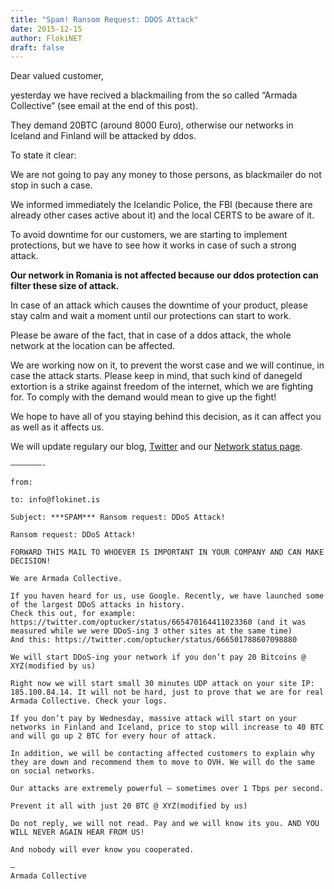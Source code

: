 ```yaml
---
title: "Spam! Ransom Request: DDOS Attack"
date: 2015-12-15
author: FlokiNET
draft: false
---
```


Dear valued customer,

yesterday we have recived a blackmailing from the so called “Armada Collective” (see email at the end of this post).

They demand 20BTC (around 8000 Euro), otherwise our networks in Iceland and Finland will be attacked by ddos.

To state it clear:

We are not going to pay any money to those persons, as blackmailer do not stop in such a case.

We informed immediately the Icelandic Police, the FBI (because there are already other cases active about it) and the local CERTS to be aware of it.

To avoid downtime for our customers, we are starting to implement protections, but we have to see how it works in case of such a strong attack.

**Our network in Romania is not affected because our ddos protection can filter these size of attack.**

In case of an attack which causes the downtime of your product, please stay calm and wait a moment until our protections can start to work.

Please be aware of the fact, that in case of a ddos attack, the whole network at the location can be affected.

We are working now on it, to prevent the worst case and we will continue, in case the attack starts. Please keep in mind, that such kind of danegeld extortion is a strike against freedom of the internet, which we are fighting for.
To comply with the demand would mean to give up the fight!

We hope to have all of you staying behind this decision, as it can affect you as well as it affects us.

We will update regulary our blog, [Twitter](https://twitter.com/FlokiNETehf) and our [Network status page](https://www.billing.flokinet.com/serverstatus.php).

    ———————-

    from:

    to: info@flokinet.is

    Subject: ***SPAM*** Ransom request: DDoS Attack!

    Ransom request: DDoS Attack!

    FORWARD THIS MAIL TO WHOEVER IS IMPORTANT IN YOUR COMPANY AND CAN MAKE DECISION!

    We are Armada Collective.

    If you haven heard for us, use Google. Recently, we have launched some of the largest DDoS attacks in history.
    Check this out, for example: https://twitter.com/optucker/status/665470164411023360 (and it was measured while we were DDoS-ing 3 other sites at the same time)
    And this: https://twitter.com/optucker/status/666501788607098880

    We will start DDoS-ing your network if you don’t pay 20 Bitcoins @ XYZ(modified by us)

    Right now we will start small 30 minutes UDP attack on your site IP: 185.100.84.14. It will not be hard, just to prove that we are for real Armada Collective. Check your logs.

    If you don’t pay by Wednesday, massive attack will start on your networks in Finland and Iceland, price to stop will increase to 40 BTC and will go up 2 BTC for every hour of attack.

    In addition, we will be contacting affected customers to explain why they are down and recommend them to move to OVH. We will do the same on social networks.

    Our attacks are extremely powerful – sometimes over 1 Tbps per second.

    Prevent it all with just 20 BTC @ XYZ(modified by us)

    Do not reply, we will not read. Pay and we will know its you. AND YOU WILL NEVER AGAIN HEAR FROM US!

    And nobody will ever know you cooperated.

    —
    Armada Collective


